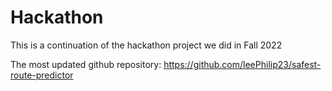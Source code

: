 # Hackathon
This is a continuation of the hackathon project we did in Fall 2022

The most updated github repository: https://github.com/leePhilip23/safest-route-predictor 
